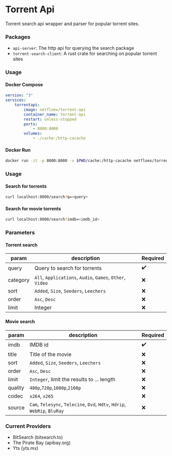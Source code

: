 # Torrent Api

Torrent search api wrapper and parser for popular torrent sites.

### Packages

- `api-server`: The http api for querying the search package
- `torrent-search-client`: A rust crate for searching on popular torrent sites

### Usage

#### Docker Compose

```yaml
version: "3"
services:
    torrentapi:
        image: netfloex/torrent-api
        container_name: torrent-api
        restart: unless-stopped
        ports:
            - 8000:8000
        volumes:
            - ./cache:/http-cacache
```

#### Docker Run

```sh
docker run -it -p 8000:8000 -v $PWD/cache:/http-cacache netfloex/torrent-api
```

### Usage

#### Search for torrents

```sh
curl localhost:8000/search?q=<query>
```

#### Search for movie torrents

```sh
curl localhost:8000/search?imdb=<imdb_id>
```

### Parameters

#### Torrent search

| param    | description                                               | Required           |
| -------- | --------------------------------------------------------- | ------------------ |
| query    | Query to search for torrents                              | :heavy_check_mark: |
| category | `All`, `Applications`, `Audio`, `Games`, `Other`, `Video` | :x:                |
| sort     | `Added`, `Size`, `Seeders`, `Leechers`                    | :x:                |
| order    | `Asc`, `Desc`                                             | :x:                |
| limit    | Integer                                                   | :x:                |

#### Movie search

| param   | description                                                               | Required           |
| ------- | ------------------------------------------------------------------------- | ------------------ |
| imdb    | IMDB id                                                                   | :heavy_check_mark: |
| title   | Title of the movie                                                        | :x:                |
| sort    | `Added`, `Size`, `Seeders`, `Leechers`                                    | :x:                |
| order   | `Asc`, `Desc`                                                             | :x:                |
| limit   | `Integer`, limit the results to ... length                                | :x:                |
| quality | `480p`,`720p`,`1080p`,`2160p`                                             | :x:                |
| codec   | `x264`, `x265`                                                            | :x:                |
| source  | `Cam`, `Telesync`, `Telecine`, `Dvd`, `Hdtv`, `Hdrip`, `WebRip`, `BluRay` | :x:                |

### Current Providers

- BitSearch (bitsearch.to)
- The Pirate Bay (apibay.org)
- Yts (yts.mx)
